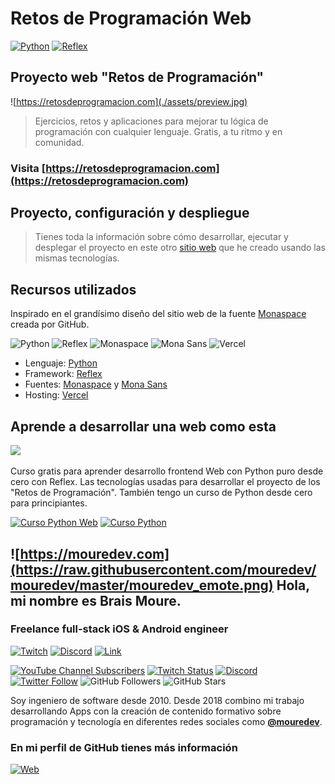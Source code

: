 # Retos de Programación Web

[![Python](https://img.shields.io/badge/Python-3.11+-yellow?style=for-the-badge&logo=python&logoColor=white&labelColor=101010)](https://python.org)
[![Reflex](https://img.shields.io/badge/Reflex-0.3.9+-5646ED?style=for-the-badge&logo=python&logoColor=white&labelColor=101010)](https://reflex.dev)

## Proyecto web "Retos de Programación"

![https://retosdeprogramacion.com](./assets/preview.jpg)

> Ejercicios, retos y aplicaciones para mejorar tu lógica de programación con cualquier lenguaje. Gratis, a tu ritmo y en comunidad.

### Visita [https://retosdeprogramacion.com](https://retosdeprogramacion.com)

## Proyecto, configuración y despliegue
    
> Tienes toda la información sobre cómo desarrollar, ejecutar y desplegar el proyecto en este otro [sitio web](https://github.com/mouredev/adeviento-web) que he creado usando las mismas tecnologías.

## Recursos utilizados

Inspirado en el grandísimo diseño del sitio web de la fuente [Monaspace](https://monaspace.githubnext.com/) creada por GitHub.

![Python](https://img.shields.io/github/stars/python/cpython?label=Python&style=social)
![Reflex](https://img.shields.io/github/stars/reflex-dev/reflex?label=Reflex&style=social)
![Monaspace](https://img.shields.io/github/stars/githubnext/monaspace?label=Monaspace&style=social)
![Mona Sans](https://img.shields.io/github/stars/github/mona-sans?label=Mona%20Sans&style=social)
![Vercel](https://img.shields.io/github/stars/vercel/vercel?label=Vercel&style=social)

* Lenguaje: [Python](https://www.python.org/)
* Framework: [Reflex](https://reflex.dev/)
* Fuentes: [Monaspace](https://github.com/githubnext/monaspace) y [Mona Sans](https://github.com/github/mona-sans)
* Hosting: [Vercel](https://vercel.com/)

## Aprende a desarrollar una web como esta

<a href="https://github.com/mouredev/python-web"><img src="https://raw.githubusercontent.com/mouredev/python-web/main/Images/header.jpg"/></a>

Curso gratis para aprender desarrollo frontend Web con Python puro desde cero con Reflex. Las tecnologías usadas para desarrollar el proyecto de los "Retos de Programación". También tengo un curso de Python desde cero para principiantes.

[![Curso Python Web](https://img.shields.io/github/stars/mouredev/python-web?label=Curso%20Python%20web&style=social)](https://github.com/mouredev/python-web)
[![Curso Python](https://img.shields.io/github/stars/mouredev/hello-python?label=Curso%20Python&style=social)](https://github.com/mouredev/python-web)

## ![https://mouredev.com](https://raw.githubusercontent.com/mouredev/mouredev/master/mouredev_emote.png) Hola, mi nombre es Brais Moure.
### Freelance full-stack iOS & Android engineer

[![Twitch](https://img.shields.io/badge/Twitch-Retos_en_directo-9146FF?style=for-the-badge&logo=twitch&logoColor=white&labelColor=101010)](https://twitch.tv/mouredev)
[![Discord](https://img.shields.io/badge/Discord-Chat_comunidad-5865F2?style=for-the-badge&logo=discord&logoColor=white&labelColor=101010)](https://mouredev.com/discord)
[![Link](https://img.shields.io/badge/Links_de_interés-moure.dev-39E09B?style=for-the-badge&logo=Linktree&logoColor=white&labelColor=101010)](https://moure.dev)

[![YouTube Channel Subscribers](https://img.shields.io/youtube/channel/subscribers/UCxPD7bsocoAMq8Dj18kmGyQ?style=social)](https://youtube.com/mouredevapps?sub_confirmation=1)
[![Twitch Status](https://img.shields.io/twitch/status/mouredev?style=social)](https://twitch.com/mouredev)
[![Discord](https://img.shields.io/discord/729672926432985098?style=social&label=Discord&logo=discord)](https://mouredev.com/discord)
[![Twitter Follow](https://img.shields.io/twitter/follow/mouredev?style=social)](https://twitter.com/mouredev)
![GitHub Followers](https://img.shields.io/github/followers/mouredev?style=social)
![GitHub Stars](https://img.shields.io/github/stars/mouredev?style=social)

Soy ingeniero de software desde 2010. Desde 2018 combino mi trabajo desarrollando Apps con la creación de contenido formativo sobre programación y tecnología en diferentes redes sociales como **[@mouredev](https://moure.dev)**.

### En mi perfil de GitHub tienes más información

[![Web](https://img.shields.io/badge/GitHub-MoureDev-14a1f0?style=for-the-badge&logo=github&logoColor=white&labelColor=101010)](https://github.com/mouredev)

